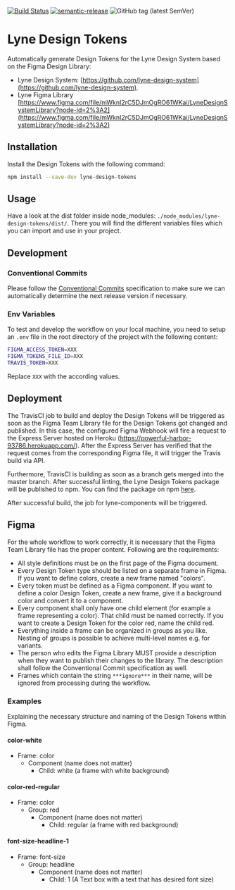 [![Build Status](https://travis-ci.com/lyne-design-system/lyne-design-tokens.svg?branch=master)](https://travis-ci.com/lyne-design-system/lyne-design-tokens) [![semantic-release](https://img.shields.io/badge/%20%20%F0%9F%93%A6%F0%9F%9A%80-semantic--release-e10079.svg)](https://github.com/semantic-release/semantic-release) ![GitHub tag (latest SemVer)](https://img.shields.io/github/v/tag/lyne-design-system/lyne-design-tokens?label=release)

# Lyne Design Tokens

Automatically generate Design Tokens for the Lyne Design System based on the Figma Design Library:
- Lyne Design System: [https://github.com/lyne-design-system](https://github.com/lyne-design-system).
- Lyne Figma Library [https://www.figma.com/file/mWknI2rC5DJmOgRO61WKai/LyneDesignSystemLibrary?node-id=2%3A2](https://www.figma.com/file/mWknI2rC5DJmOgRO61WKai/LyneDesignSystemLibrary?node-id=2%3A2)

## Installation

Install the Design Tokens with the following command:
```bash
npm install --save-dev lyne-design-tokens
```

## Usage

Have a look at the dist folder inside node_modules: `./node_modules/lyne-design-tokens/dist/`. There you will find the different variables files which you can import and use in your project.

## Development

### Conventional Commits

Please follow the [Conventional Commits](https://www.conventionalcommits.org/en/v1.0.0/) specification to make sure we can automatically determine the next release version if necessary.

### Env Variables

To test and develop the workflow on your local machine, you need to setup an `.env` file in the root directory of the project with the following content:
```bash
FIGMA_ACCESS_TOKEN=XXX
FIGMA_TOKENS_FILE_ID=XXX
TRAVIS_TOKEN=XXX
```

Replace `XXX` with the according values.

## Deployment

The TravisCI job to build and deploy the Design Tokens will be triggered as soon as the Figma Team Library file for the Design Tokens got changed and published. In this case, the configured Figma Webhook will fire a request to the Express Server hosted on Heroku (https://powerful-harbor-93786.herokuapp.com/). After the Express Server has verified that the request comes from the corresponding Figma file, it will trigger the Travis build via API.

Furthermore, TravisCI is building as soon as a branch gets merged into the master branch. After successful linting, the Lyne Design Tokens package will be published to npm. You can find the package on npm [here](https://www.npmjs.com/package/lyne-design-tokens).

After successful build, the job for lyne-components will be triggered.

## Figma

For the whole workflow to work correctly, it is necessary that the Figma Team Library file has the proper content. Following are the requirements:
- All style definitions must be on the first page of the Figma document.
- Every Design Token type should be listed on a separate frame in Figma. If you want to define colors, create a new frame named "colors".
- Every token must be defined as a Figma component. If you want to define a color Design Token, create a new frame, give it a background color and convert it to a component.
- Every component shall only have one child element (for example a frame representing a color). That child must be named correctly. If you want to create a Design Token for the color red, name the child red.
- Everything inside a frame can be organized in groups as you like. Nesting of groups is possible to achieve multi-level names e.g. for variants.
- The person who edits the Figma Library MUST provide a description when they want to publish their changes to the library. The description shall follow the Conventional Commit specification as well.
- Frames which contain the string ```***ignore***``` in their name, will be ignored from processing during the workflow.

### Examples
Explaining the necessary structure and naming of the Design Tokens within Figma.

#### color-white
- Frame: color
  - Component (name does not matter)
    - Child: white (a frame with white background)

#### color-red-regular
- Frame: color
  - Group: red
    - Component (name does not matter)
      - Child: regular (a frame with red background)

#### font-size-headline-1
- Frame: font-size
  - Group: headline
    - Component (name does not matter)
      - Child: 1 (A Text box with a text that has desired font size)

